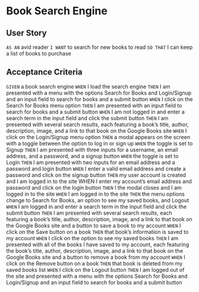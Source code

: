 # Book Search Engine 

## User Story
`AS AN` avid reader
`I WANT` to search for new books to read
`SO THAT` I can keep a list of books to purchase

## Acceptance Criteria
`GIVEN` a book search engine
`WHEN` I load the search engine
`THEN` I am presented with a menu with the options Search for Books and Login/Signup and an input field to search for books and a submit button
`WHEN` I click on the Search for Books menu option
`THEN` I am presented with an input field to search for books and a submit button
`WHEN` I am not logged in and enter a search term in the input field and click the submit button
`THEN` I am presented with several search results, each featuring a book’s title, author, description, image, and a link to that book on the Google Books site
`WHEN` I click on the Login/Signup menu option
`THEN` a modal appears on the screen with a toggle between the option to log in or sign up
`WHEN` the toggle is set to Signup
`THEN` I am presented with three inputs for a username, an email address, and a password, and a signup button
`WHEN` the toggle is set to Login
`THEN` I am presented with two inputs for an email address and a password and login button
`WHEN` I enter a valid email address and create a password and click on the signup button
`THEN` my user account is created and I am logged in to the site
WHEN I enter my account’s email address and password and click on the login button
`THEN` I the modal closes and I am logged in to the site
`WHEN` I am logged in to the site
`THEN` the menu options change to Search for Books, an option to see my saved books, and Logout
`WHEN` I am logged in and enter a search term in the input field and click the submit button
`THEN` I am presented with several search results, each featuring a book’s title, author, description, image, and a link to that book on the Google Books site and a button to save a book to my account
`WHEN` I click on the Save button on a book
`THEN` that book’s information is saved to my account
`WHEN` I click on the option to see my saved books
`THEN` I am presented with all of the books I have saved to my account, each featuring the book’s title, author, description, image, and a link to that book on the Google Books site and a button to remove a book from my account
`WHEN` I click on the Remove button on a book
`THEN` that book is deleted from my saved books list
`WHEN` I click on the Logout button
`THEN` I am logged out of the site and presented with a menu with the options Search for Books and Login/Signup and an input field to search for books and a submit button  
